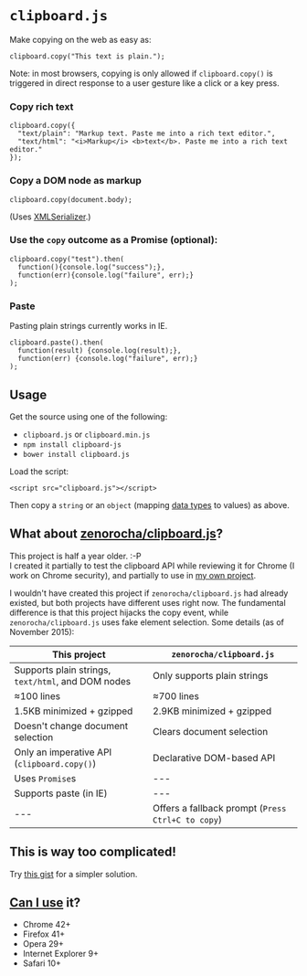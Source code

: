 # `clipboard.js`

Make copying on the web as easy as:

    clipboard.copy("This text is plain.");

Note: in most browsers, copying is only allowed if `clipboard.copy()` is triggered in direct response to a user gesture like a click or a key press.


### Copy rich text

    clipboard.copy({
      "text/plain": "Markup text. Paste me into a rich text editor.",
      "text/html": "<i>Markup</i> <b>text</b>. Paste me into a rich text editor."
    });


### Copy a DOM node as markup

    clipboard.copy(document.body);

(Uses [XMLSerializer](http://caniuse.com/#search=XMLSerializer).)


### Use the `copy` outcome as a Promise (optional):

    clipboard.copy("test").then(
      function(){console.log("success");},
      function(err){console.log("failure", err);}
    );


### Paste

Pasting plain strings currently works in IE.

    clipboard.paste().then(
      function(result) {console.log(result);},
      function(err) {console.log("failure", err);}
    );


## Usage

Get the source using one of the following:

- `clipboard.js` or `clipboard.min.js`
- `npm install clipboard-js`
- `bower install clipboard.js`

Load the script:

    <script src="clipboard.js"></script>

Then copy a `string` or an `object` (mapping [data types](http://www.w3.org/TR/clipboard-apis/#mandatory-data-types-1) to values) as above.


## What about [zenorocha/clipboard.js](https://github.com/zenorocha/clipboard.js)?

This project is half a year older. :-P  
I created it partially to test the clipboard API while reviewing it for Chrome (I work on Chrome security), and partially to use in [my own project](https://alg.cubing.net/).

I wouldn't have created this project if `zenorocha/clipboard.js` had already existed, but both projects have different uses right now. The fundamental difference is that this project hijacks the copy event, while `zenorocha/clipboard.js` uses fake element selection. Some details (as of November 2015):

This project                                       | `zenorocha/clipboard.js`
---------------------------------------------------|--------------------------
Supports plain strings, `text/html`, and DOM nodes | Only supports plain strings
≈100 lines                                         | ≈700 lines
1.5KB minimized + gzipped                          | 2.9KB minimized + gzipped
Doesn't change document selection                  | Clears document selection
Only an imperative API (`clipboard.copy()`)        | Declarative DOM-based API
Uses `Promise`s                                    | ---
Supports paste (in IE)                             | ---
---                                                | Offers a fallback prompt (`Press Ctrl+C to copy`)


## This is way too complicated!

Try [this gist](https://gist.github.com/lgarron/d1dee380f4ed9d825ca7) for a simpler solution.


## [Can I use](http://caniuse.com/#feat=clipboard) it?

- Chrome 42+
- Firefox 41+
- Opera 29+
- Internet Explorer 9+
- Safari 10+

